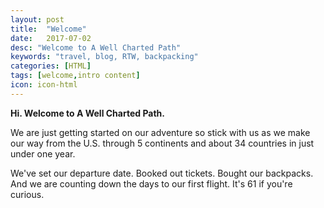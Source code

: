 ```yaml
---
layout: post
title:  "Welcome"
date:   2017-07-02
desc: "Welcome to A Well Charted Path"
keywords: "travel, blog, RTW, backpacking"
categories: [HTML]
tags: [welcome,intro content]
icon: icon-html
---
```


**Hi. Welcome to A Well Charted Path.**

We are just getting started on our adventure so stick with us as we make our way from the U.S. through 5 continents and about 34 countries in just under one year.

We've set our departure date. Booked out tickets. Bought our backpacks. And we are counting down the days to our first flight. It's 61 if you're curious.
